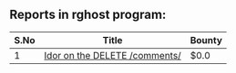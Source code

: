 ## Reports in rghost program:
| S.No | Title | Bounty |
| ---- | ----- | ------ |
| 1 | [Idor on the DELETE /comments/](https://hackerone.com/reports/861849) | $0.0 |